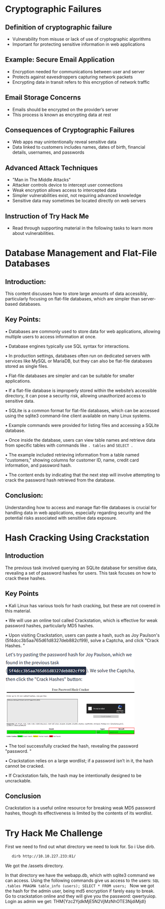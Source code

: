 # Cryptographic Failures

## Definition of cryptographic failure 
 - Vulnerability from misuse or lack of use of cryptographic algorithms
 - Important for protecting sensitive information in web applications

## Example: Secure Email Application
 - Encryption needed for communications between user and server
 - Protects against eavesdroppers capturing network packets
 - Encrypting data in transit refers to this encryption of network traffic
 
## Email Storage Concerns
 - Emails should be encrypted on the provider’s server
 - This process is known as encrypting data at rest

## Consequences of Cryptographic Failures
 - Web apps may unintentionally reveal sensitive data 
 - Data linked to customers includes names, dates of birth, financial details, usernames, and passwords

## Advanced Attack Techniques
 - "Man in The Middle Attacks"
 - Attacker controls device to intercept user connections
 - Weak encryption allows access to intercepted data
 - Simpler vulnerabilities exist, not requiring advanced knowledge
 - Sensitive data may sometimes be located directly on web servers

## Instruction of Try Hack Me
 - Read through supporting material in the following tasks to learn more about vulnerabilities.

# Database Management and Flat-File Databases 

## Introduction: 
This content discusses how to store large amounts of data accessibly, particularly focusing on flat-file databases, which are simpler than server-based databases. 

## Key Points: 
• Databases are commonly used to store data for web applications, allowing multiple users to access information at once. 

• Database engines typically use SQL syntax for interactions. 

• In production settings, databases often run on dedicated servers with services like MySQL or MariaDB, but they can also be flat-file databases stored as single files. 

• Flat-file databases are simpler and can be suitable for smaller applications.

• If a flat-file database is improperly stored within the website’s accessible directory, it can pose a security risk, allowing unauthorized access to sensitive data. 

• SQLite is a common format for flat-file databases, which can be accessed using the sqlite3 command-line client available on many Linux systems. 

• Example commands were provided for listing files and accessing a SQLite database.

• Once inside the database, users can view table names and retrieve data from specific tables with commands like `. tables` and `SELECT `. 

• The example included retrieving information from a table named "customers," showing columns for customer ID, name, credit card information, and password hash. 

• The content ends by indicating that the next step will involve attempting to crack the password hash retrieved from the database. 

## Conclusion: 
Understanding how to access and manage flat-file databases is crucial for handling data in web applications, especially regarding security and the potential risks associated with sensitive data exposure.


# Hash Cracking Using Crackstation 

## Introduction 
The previous task involved querying an SQLite database for sensitive data, revealing a set of password hashes for users. This task focuses on how to crack these hashes. 

## Key Points 
• Kali Linux has various tools for hash cracking, but these are not covered in this material.

• We will use an online tool called Crackstation, which is effective for weak password hashes, particularly MD5 hashes.

• Upon visiting Crackstation, users can paste a hash, such as Joy Paulson's (5f4dcc3b5aa765d61d8327deb882cf99), solve a Captcha, and click "Crack Hashes. " 

![Try Hack Me](image-1.png)

• The tool successfully cracked the hash, revealing the password "password. " 

• Crackstation relies on a large wordlist; if a password isn’t in it, the hash cannot be cracked. 

• If Crackstation fails, the hash may be intentionally designed to be uncrackable. 

## Conclusion 
Crackstation is a useful online resource for breaking weak MD5 password hashes, though its effectiveness is limited by the contents of its wordlist.

# Try Hack Me Challenge

First we need to find out what directory we need to look for. So i Use dirb.
```bash
   dirb http://10.10.227.233:81/
```
We got the /assets directory.

In that directory we have the webapp.db, which with sqlite3 command we can access.
Using the following commands give us access to the users:
    ```SQL
        .tables
        PRAGMA table_info (users);
        SELECT * FROM users;
    ```
Now we got the hash for the admin user, being md5 encryption if farely easy to break. Go to crackstation online and they will give you the password: qwertyuiop.
Login as admin we get: THM{Yzc2YjdkMjE5N2VjMzNhOTE3NjdiMjdl}
